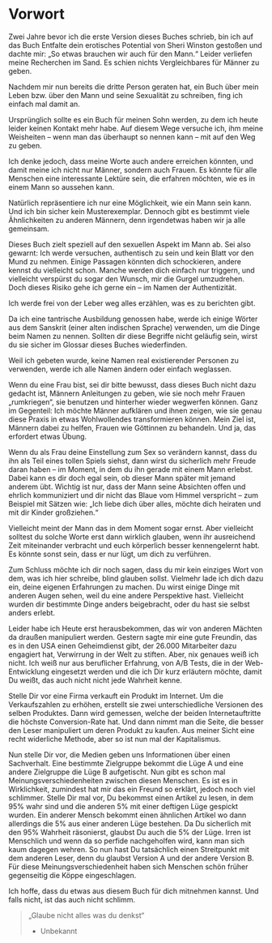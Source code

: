 # Vorwort

Zwei Jahre bevor ich die erste Version dieses Buches schrieb, bin ich auf das Buch Entfalte dein erotisches Potential von Sheri Winston gestoßen und dachte mir: „So etwas brauchen wir auch für den Mann.“ Leider verliefen meine Recherchen im Sand. Es schien nichts Vergleichbares für Männer zu geben.

Nachdem mir nun bereits die dritte Person geraten hat, ein Buch über mein Leben bzw. über den Mann und seine Sexualität zu schreiben, fing ich einfach mal damit an.

Ursprünglich sollte es ein Buch für meinen Sohn werden, zu dem ich heute leider keinen Kontakt mehr habe. Auf diesem Wege versuche ich, ihm meine Weisheiten – wenn man das überhaupt so nennen kann – mit auf den Weg zu geben.

Ich denke jedoch, dass meine Worte auch andere erreichen könnten, und damit meine ich nicht nur Männer, sondern auch Frauen. Es könnte für alle Menschen eine interessante Lektüre sein, die erfahren möchten, wie es in einem Mann so aussehen kann.

Natürlich repräsentiere ich nur eine Möglichkeit, wie ein Mann sein kann. Und ich bin sicher kein Musterexemplar. Dennoch gibt es bestimmt viele Ähnlichkeiten zu anderen Männern, denn irgendetwas haben wir ja alle gemeinsam.

Dieses Buch zielt speziell auf den sexuellen Aspekt im Mann ab. Sei also gewarnt: Ich werde versuchen, authentisch zu sein und kein Blatt vor den Mund zu nehmen. Einige Passagen könnten dich schockieren, andere kennst du vielleicht schon. Manche werden dich einfach nur triggern, und vielleicht verspürst du sogar den Wunsch, mir die Gurgel umzudrehen. Doch dieses Risiko gehe ich gerne ein – im Namen der Authentizität.

Ich werde frei von der Leber weg alles erzählen, was es zu berichten gibt.

Da ich eine tantrische Ausbildung genossen habe, werde ich einige Wörter aus dem Sanskrit (einer alten indischen Sprache) verwenden, um die Dinge beim Namen zu nennen. Sollten dir diese Begriffe nicht geläufig sein, wirst du sie sicher im Glossar dieses Buches wiederfinden.

Weil ich gebeten wurde, keine Namen real existierender Personen zu verwenden, werde ich alle Namen ändern oder einfach weglassen.

Wenn du eine Frau bist, sei dir bitte bewusst, dass dieses Buch nicht dazu gedacht ist, Männern Anleitungen zu geben, wie sie noch mehr Frauen „rumkriegen“, sie benutzen und hinterher wieder wegwerfen können. Ganz im Gegenteil: Ich möchte Männer aufklären und ihnen zeigen, wie sie genau diese Praxis in etwas Wohlwollendes transformieren können. Mein Ziel ist, Männern dabei zu helfen, Frauen wie Göttinnen zu behandeln. Und ja, das erfordert etwas Übung.

Wenn du als Frau deine Einstellung zum Sex so verändern kannst, dass du ihn als Teil eines tollen Spiels siehst, dann wirst du sicherlich mehr Freude daran haben – im Moment, in dem du ihn gerade mit einem Mann erlebst. Dabei kann es dir doch egal sein, ob dieser Mann später mit jemand anderem übt. Wichtig ist nur, dass der Mann seine Absichten offen und ehrlich kommuniziert und dir nicht das Blaue vom Himmel verspricht – zum Beispiel mit Sätzen wie: „Ich liebe dich über alles, möchte dich heiraten und mit dir Kinder großziehen.“

Vielleicht meint der Mann das in dem Moment sogar ernst. Aber vielleicht solltest du solche Worte erst dann wirklich glauben, wenn ihr ausreichend Zeit miteinander verbracht und euch körperlich besser kennengelernt habt. Es könnte sonst sein, dass er nur lügt, um dich zu verführen.

Zum Schluss möchte ich dir noch sagen, dass du mir kein einziges Wort von dem, was ich hier schreibe, blind glauben sollst. Vielmehr lade ich dich dazu ein, deine eigenen Erfahrungen zu machen. Du wirst einige Dinge mit anderen Augen sehen, weil du eine andere Perspektive hast. Vielleicht wurden dir bestimmte Dinge anders beigebracht, oder du hast sie selbst anders erlebt.

Leider habe ich Heute erst herausbekommen, das wir von anderen Mächten da draußen manipuliert werden. Gestern sagte mir eine gute Freundin, das es in den USA einen Geheimdienst gibt, der 26.000 Mitarbeiter dazu engagiert hat, Verwirrung in der Welt zu stiften. Aber, nix genaues weiß ich nicht. Ich weiß nur aus beruflicher Erfahrung, von A/B Tests, die in der Web-Entwicklung eingesetzt werden und die ich Dir kurz erläutern möchte, damit Du weißt, das auch nicht nicht jede Wahrheit kenne.

Stelle Dir vor eine Firma verkauft ein Produkt im Internet. Um die Verkaufszahlen zu erhöhen, erstellt sie zwei unterschiedliche Versionen des selben Produktes. Dann wird gemessen, welche der beiden Internetauftritte die höchste Conversion-Rate hat. Und dann nimmt man die Seite, die besser den Leser manipuliert um deren Produkt zu kaufen. Aus meiner Sicht eine recht widerliche Methode, aber so ist nun mal der Kapitalismus.

Nun stelle Dir vor, die Medien geben uns Informationen über einen Sachverhalt. Eine bestimmte Zielgruppe bekommt die Lüge A und eine andere Zielgruppe die Lüge B aufgetischt. Nun gibt es schon mal Meinungsverschiedenheiten zwischen diesen Menschen.  Es ist es in Wirklichkeit, zumindest hat mir das ein Freund so erklärt, jedoch noch viel schlimmer. Stelle Dir mal vor, Du bekommst einen Artikel zu lesen, in dem 95% wahr sind und die anderen 5% mit einer deftigen Lüge gespickt wurden. Ein anderer Mensch bekommt einen ähnlichen Artikel wo dann allerdings die 5% aus einer anderen Lüge bestehen. Da Du sicherlich mit den 95% Wahrheit räsonierst, glaubst Du auch die 5% der Lüge. Irren ist Menschlich und wenn da so perfide nachgeholfen wird, kann man sich kaum dagegen wehren. So nun hast Du tatsächlich einen Streitpunkt mit dem anderen Leser, denn du glaubst Version A und der andere Version B. Für diese Meinungsverschiedenheit haben sich Menschen schön früher gegenseitig die Köppe eingeschlagen.

Ich hoffe, dass du etwas aus diesem Buch für dich mitnehmen kannst. Und falls nicht, ist das auch nicht schlimm.

> „Glaube nicht alles was du denkst“ 
> - Unbekannt